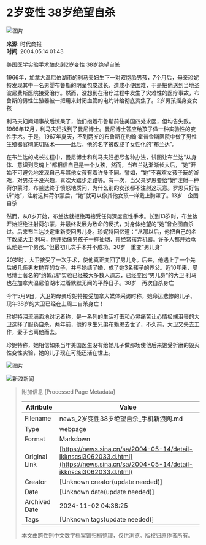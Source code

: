 # 2岁变性 38岁绝望自杀

![图片](//tva1.sinaimg.cn/crop.0.0.180.180.180/82ce3eebjw1e8qgp5bmzyj2050050aa8.jpg)

**来源**: 时代商报  
**时间**: 2004.05.14 01:43  

美国医学实验手术酿悲剧2岁变性 38岁绝望自杀

1966年，加拿大温尼伯湖市的利马夫妇生下一对双胞胎男孩，7个月后，母亲珍妮特发现其中一名男婴布鲁斯的阴茎包皮过长，造成小便困难，于是把他送到当地圣波尼费斯医院接受治疗。然而，没想到在治疗过程中发生了灾难性的医疗事故，布鲁斯的男性生殖器被一把用来封闭血管的电灼针给彻底烫焦了。2岁男孩摇身变女孩

利马夫妇闻知事故后惊呆了，他们抱着布鲁斯前往美国四处求医，但均告失败。1966年12月，利马夫妇找到了曼尼博士。曼尼博士答应给孩子做一种实验性的变性手术。于是，1967年夏天，不到两岁的布鲁斯在约翰·霍普金斯医院中做了男性生殖器官彻底切除术———此后，他的名字被改成了女性化的“布兰达”。

在布兰达的成长过程中，曼尼博士和利马夫妇想尽各种办法，试图让布兰达“从身体、意识到灵魂上”都相信自己是一个女孩，然而，当布兰达渐渐长大后，“她”开始不可避免地发现自己与其他女孩有着许多不同。譬如，“她”不喜欢女孩子玩的游戏，对男孩子没兴趣，喜欢大踏步走路等。有一次，当父亲罗恩要给“她”注射一种荷尔蒙时，布兰达终于愤怒地质问，为什么别的女孩都不注射这玩意。罗恩只好告诉“她”，注射这种荷尔蒙后，“她”就可以像其他女孩一样戴上胸罩了。13岁　企图自杀

然而，从8岁开始，布兰达就拒绝再接受任何深度变性手术。长到13岁时，布兰达开始拒绝注射荷尔蒙，并最终发展为致命的反抗，对身体绝望的“她”曾企图自杀过。后来布兰达决定重新变回男儿身。珍妮特回忆道：“从那以后，他把自己的名字改成大卫·利马，他开始像男孩子一样抽烟，并经常摆弄机器。许多人都开始承认他是一个男孩。”但最初几次手术并不成功。20岁　重变“男儿身”

20岁时，大卫接受了一次手术，使他真正变回了男儿身。后来，他遇上了一个先后被几任男友抛弃的女子，并与她结了婚，成了她3名孩子的养父。近10年来，曼尼博士著名的“约翰/琼”实验已经被大多数人遗忘，已经变回“男儿身”的大卫·利马也在加拿大温尼伯湖市过着默默无闻的平静日子。38岁　再次自杀身亡

今年5月9日，大卫的母亲珍妮特接受加拿大媒体采访时称，她命运悲惨的儿子、现年38岁的大卫已经在上周二自杀身亡！

珍妮特泪流满面地对记者称，是一系列的生活打击和心灵痛苦让心情极端沮丧的大卫选择了服药自杀。两年前，他的孪生兄弟布赖恩去世了，不久前，大卫又失去工作，妻子也离他而去。

珍妮特称，她相信如果当年美国医生没有给她儿子做那场使他后来饱受折磨的毁灭性变性实验，她的儿子现在可能还活在世上。

![图片](//n.sinaimg.cn/default/2fb77759/20151125/320X320.png)

![新浪新闻](https://n.sinaimg.cn/default/80905340/20200331/sinalogo.png)

> 附加信息 [Processed Page Metadata]
>
> | Attribute       | Value                                  |
> |-----------------|----------------------------------------|
> | Filename        | news_2岁变性38岁绝望自杀_手机新浪网.md                             |
> | Type            | webpage                                 |
> | Format          | Markdown                               |
> | Original Link   | [https://news.sina.cn/sa/2004-05-14/detail-ikknscsi3062033.d.html](https://news.sina.cn/sa/2004-05-14/detail-ikknscsi3062033.d.html)                       |
> | Creator         | [Unknown creator(update needed)]                              |
> | Date            | [Unknown date(update needed)]                                 |
> | Archived Date   | 2024-11-02 04:38:25                             |
> | Tags            | [Unknown tags(update needed)]                                 |
>
> 本文由跨性别中文数字档案馆归档整理，仅供浏览。版权归原作者所有。
>